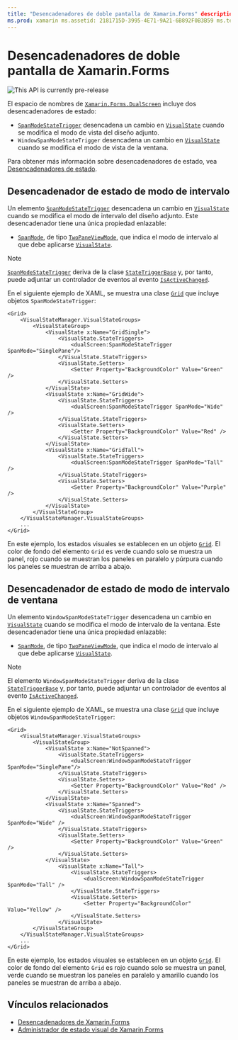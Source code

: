 ```yaml
---
title: "Desencadenadores de doble pantalla de Xamarin.Forms" description: "En este artículo se explica cómo usar desencadenadores de doble pantalla de Xamarin.Forms para responder a cambios de la interfaz de usuario con XAML."
ms.prod: xamarin ms.assetid: 2181715D-3995-4E71-9A21-6B892F0B3B59 ms.technology: xamarin-forms author: davidbritch ms.author: dabritch ms.date: 02/28/2020 no-loc: [Xamarin.Forms, Xamarin.Essentials]
---
```


# <a name="xamarinforms-dual-screen-triggers"></a>Desencadenadores de doble pantalla de Xamarin.Forms

![](~/media/shared/preview.png "This API is currently pre-release")

El espacio de nombres de [`Xamarin.Forms.DualScreen`](xref:Xamarin.Forms.DualScreen) incluye dos desencadenadores de estado:

- [`SpanModeStateTrigger`](xref:Xamarin.Forms.DualScreen.SpanModeStateTrigger) desencadena un cambio en [`VisualState`](xref:Xamarin.Forms.VisualState) cuando se modifica el modo de vista del diseño adjunto.
- `WindowSpanModeStateTrigger` desencadena un cambio en [`VisualState`](xref:Xamarin.Forms.VisualState) cuando se modifica el modo de vista de la ventana.

Para obtener más información sobre desencadenadores de estado, vea [Desencadenadores de estado](~/xamarin-forms/app-fundamentals/triggers.md#state-triggers).

## <a name="span-mode-state-trigger"></a>Desencadenador de estado de modo de intervalo

Un elemento [`SpanModeStateTrigger`](xref:Xamarin.Forms.DualScreen.SpanModeStateTrigger) desencadena un cambio en [`VisualState`](xref:Xamarin.Forms.VisualState) cuando se modifica el modo de intervalo del diseño adjunto. Este desencadenador tiene una única propiedad enlazable:

- [`SpanMode`](xref:Xamarin.Forms.DualScreen.SpanModeStateTrigger.SpanMode), de tipo [`TwoPaneViewMode`](xref:Xamarin.Forms.DualScreen.SpanModeStateTrigger.SpanMode), que indica el modo de intervalo al que debe aplicarse [`VisualState`](xref:Xamarin.Forms.VisualState).

> [!NOTE]
> [`SpanModeStateTrigger`](xref:Xamarin.Forms.DualScreen.SpanModeStateTrigger) deriva de la clase [`StateTriggerBase`](xref:Xamarin.Forms.StateTriggerBase) y, por tanto, puede adjuntar un controlador de eventos al evento [`IsActiveChanged`](xref:Xamarin.Forms.StateTriggerBase.IsActiveChanged).

En el siguiente ejemplo de XAML, se muestra una clase [`Grid`](xref:Xamarin.Forms.Grid) que incluye objetos `SpanModeStateTrigger`:

```xaml
<Grid>
    <VisualStateManager.VisualStateGroups>
        <VisualStateGroup>
            <VisualState x:Name="GridSingle">
                <VisualState.StateTriggers>
                    <dualScreen:SpanModeStateTrigger SpanMode="SinglePane"/>
                </VisualState.StateTriggers>
                <VisualState.Setters>
                    <Setter Property="BackgroundColor" Value="Green" />
                </VisualState.Setters>
            </VisualState>
            <VisualState x:Name="GridWide">
                <VisualState.StateTriggers>
                    <dualScreen:SpanModeStateTrigger SpanMode="Wide" />
                </VisualState.StateTriggers>
                <VisualState.Setters>
                    <Setter Property="BackgroundColor" Value="Red" />
                </VisualState.Setters>
            </VisualState>
            <VisualState x:Name="GridTall">
                <VisualState.StateTriggers>
                    <dualScreen:SpanModeStateTrigger SpanMode="Tall" />
                </VisualState.StateTriggers>
                <VisualState.Setters>
                    <Setter Property="BackgroundColor" Value="Purple" />
                </VisualState.Setters>
            </VisualState>
        </VisualStateGroup>
    </VisualStateManager.VisualStateGroups>
    ...
</Grid>
```

En este ejemplo, los estados visuales se establecen en un objeto [`Grid`](xref:Xamarin.Forms.Grid). El color de fondo del elemento `Grid` es verde cuando solo se muestra un panel, rojo cuando se muestran los paneles en paralelo y púrpura cuando los paneles se muestran de arriba a abajo.

## <a name="window-span-mode-state-trigger"></a>Desencadenador de estado de modo de intervalo de ventana

Un elemento `WindowSpanModeStateTrigger` desencadena un cambio en [`VisualState`](xref:Xamarin.Forms.VisualState) cuando se modifica el modo de intervalo de la ventana. Este desencadenador tiene una única propiedad enlazable:

- [`SpanMode`](xref:Xamarin.Forms.DualScreen.SpanModeStateTrigger.SpanMode), de tipo [`TwoPaneViewMode`](xref:Xamarin.Forms.DualScreen.SpanModeStateTrigger.SpanMode), que indica el modo de intervalo al que debe aplicarse [`VisualState`](xref:Xamarin.Forms.VisualState).

> [!NOTE]
> El elemento `WindowSpanModeStateTrigger` deriva de la clase [`StateTriggerBase`](xref:Xamarin.Forms.StateTriggerBase) y, por tanto, puede adjuntar un controlador de eventos al evento [`IsActiveChanged`](xref:Xamarin.Forms.StateTriggerBase.IsActiveChanged).

En el siguiente ejemplo de XAML, se muestra una clase [`Grid`](xref:Xamarin.Forms.Grid) que incluye objetos `WindowSpanModeStateTrigger`:

```xaml
<Grid>
    <VisualStateManager.VisualStateGroups>
        <VisualStateGroup>
            <VisualState x:Name="NotSpanned">
                <VisualState.StateTriggers>
                    <dualScreen:WindowSpanModeStateTrigger SpanMode="SinglePane"/>
                </VisualState.StateTriggers>
                <VisualState.Setters>
                    <Setter Property="BackgroundColor" Value="Red" />
                </VisualState.Setters>
            </VisualState>
            <VisualState x:Name="Spanned">
                <VisualState.StateTriggers>
                    <dualScreen:WindowSpanModeStateTrigger SpanMode="Wide" />
                </VisualState.StateTriggers>
                <VisualState.Setters>
                    <Setter Property="BackgroundColor" Value="Green" />
                </VisualState.Setters>
            </VisualState>
                <VisualState x:Name="Tall">
                    <VisualState.StateTriggers>
                        <dualScreen:WindowSpanModeStateTrigger SpanMode="Tall" />
                    </VisualState.StateTriggers>
                    <VisualState.Setters>
                        <Setter Property="BackgroundColor" Value="Yellow" />
                    </VisualState.Setters>
                </VisualState>
        </VisualStateGroup>
    </VisualStateManager.VisualStateGroups>
    ...
</Grid>    
```

En este ejemplo, los estados visuales se establecen en un objeto [`Grid`](xref:Xamarin.Forms.Grid). El color de fondo del elemento `Grid` es rojo cuando solo se muestra un panel, verde cuando se muestran los paneles en paralelo y amarillo cuando los paneles se muestran de arriba a abajo.

## <a name="related-links"></a>Vínculos relacionados

- [Desencadenadores de Xamarin.Forms](~/xamarin-forms/app-fundamentals/triggers.md)
- [Administrador de estado visual de Xamarin.Forms](~/xamarin-forms/user-interface/visual-state-manager.md)
